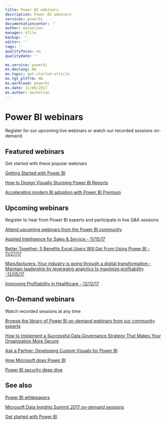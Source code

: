 ```yaml
---
title: Power BI webinars
description: Power BI webinars
services: powerbi
documentationcenter: ''
author: maikelson
manager: kfile
backup: ''
editor: ''
tags: ''
qualityfocus: no
qualitydate: ''

ms.service: powerbi
ms.devlang: NA
ms.topic: get-started-article
ms.tgt_pltfrm: NA
ms.workload: powerbi
ms.date: 11/08/2017
ms.author: maikelson
---
```

# Power BI webinars

Register for our upcoming live webinars or watch our recorded sessions on-demand.

## Featured webinars

Get started with these popular webinars

[Getting Started with Power BI](https://info.microsoft.com/getting-started-with-power-bi-ondemand.html?Is=Website)

[How to Design Visually Stunning Power BI Reports](https://community.powerbi.com/t5/Webinars-and-Video-Gallery/5-3-17-Webinar-How-to-Design-Visually-Stunning-Power-BI-Reports/m-p/168204?Is=Website)

[Accelerating modern BI adoption with Power BI Premium](https://info.microsoft.com/powerbi-premium-webinar-ondemand.html?Is=Website)


## Upcoming webinars

Register to hear from Power BI experts and participate in live Q&A sessions

[Attend upcoming webinars from the Power BI community](https://community.powerbi.com/t5/Webinars-and-Video-Gallery/bd-p/VideoTipsTricks?filter=webinars&featured=yes&Is=Website)

[Applied Intelligence for Sales & Service - 11/15/17](https://info.microsoft.com/applied-intelligence-for-sales-service.html?Is=Website)

[Better Together: 5 Benefits Excel Users Will Get From Using Power BI - 11/27/17](https://info.microsoft.com/excel-powerbi-better-together.html?Is=Website)

[Manufacturers: Your industry is going through a digital transformation - Maintain leadership by leveraging analytics to maximize profitability -12/05/17](https://info.microsoft.com/digital-transformation-in-manufacturing.html?Is=Website)

[Improving Profitability in Healthcare - 12/12/17](https://info.microsoft.com/improving-profitability-in-healthcare.html?Is=Website)

## On-Demand webinars

Watch recorded sessions at any time

[Browse the library of Power BI on-demand webinars from our community experts](https://community.powerbi.com/t5/Webinars-and-Video-Gallery/bd-p/VideoTipsTricks?filter=webinars&featured=yes&Is=Website)

[How to Implement a Successful Data Governance Strategy That Makes Your Organization More Secure](https://info.microsoft.com/powerbi-data-governance-strategy-ondemand.html?Is=Website)

[Ask a Partner: Developing Custom Visuals for Power BI](https://community.powerbi.com/t5/Webinars-and-Video-Gallery/Ask-a-Partner-Developing-Custom-Visuals-for-Power-BI/m-p/150368?Is=Website)

[How Microsoft does Power BI](https://info.microsoft.com/US-PowerBI-WBNR-FY17-11Nov-29-BIATMIcrosoft274828_01Registration-ForminBody.html?Is=Website)

[Power BI security deep dive](https://community.powerbi.com/t5/Webinars-and-Video-Gallery/5-23-2017-Power-BI-security-deep-dive-by-Kasper-de-Jonge/m-p/161476?Is=Website)

## See also

[Power BI whitepapers](whitepapers.md)

[Microsoft Data Insights Summit 2017 on-demand sessions](https://community.powerbi.com/t5/Data-Insights-Summit-2017-On/bd-p/DataInsightsSummit2017OnDemand?Is=Website)

[Get started with Power BI](service-get-started.md)